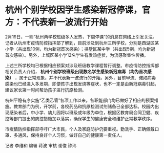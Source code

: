 # 杭州个别学校因学生感染新冠停课，官方：不代表新一波流行开始

2月19日，一则“杭州两学校班级多人发热，下周停课”的消息在网络上引发关注。记者从杭州市疫情防控指挥部了解到，目前涉及到杭州三所学校，分别是西湖区某小学（共出现10例，均为新冠首次感染）；拱墅区某中学（共出现5例，均为新冠首次感染）。另外，上城区某小学12名学生有发热症状，为流感聚集性传播。

上述三所学校均已根据相应预案对涉及班级教学课程暂行调整。市疫情防控指挥部相关负责人介绍， **杭州个别学校班级出现数名学生感染新冠病毒（均为首次感染）**
，属于正常现象，并不代表新一波流行的开始。另外，目前甲流、诺如病毒感染也已经进入多发期，即便孩子出现发烧等症状，也不一定是由新冠病毒引起，建议家长第一时间帮助孩子进行抗原检测。

杭州平稳有序实施“乙类乙管”各项工作以来，各职能部门均已做好了相应的预案措施。教育部门为例，开学前，各校药品和抗原检测试剂储备已全部达标。校园内出现感染者后，中小学、幼儿园将以班级或年级为单位，根据区教育局会同卫健、疾控等部门提出的防控措施加以落实，确保学生的健康安全和维护正常教学秩序。

市疫情防控指挥部呼吁广大市民，个人及家庭防护仍要重视。勤洗手、正确佩戴口罩、多通风，保持良好个人习惯，做好自己的健康第一责任人。

记者 李维和 编辑 蒋波 审核 谢俊 钟玮

